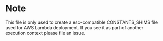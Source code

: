 # Note

This file is only used to create a esc-compatible CONSTANTS_SHIMS file used for AWS Lambda deployment. If you see it
as part of another execution context please file an issue.
